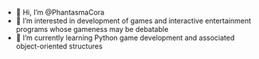- 👋 Hi, I’m @PhantasmaCora
- 👀 I’m interested in development of games and interactive entertainment programs whose gameness may be debatable
- 🌱 I’m currently learning Python game development and associated object-oriented structures

<!---
PhantasmaCora/PhantasmaCora is a ✨ special ✨ repository because its `README.md` (this file) appears on your GitHub profile.
You can click the Preview link to take a look at your changes.
--->
